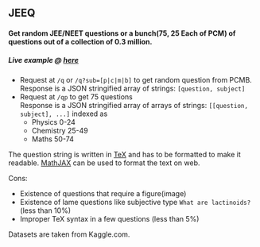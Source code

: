 ## JEEQ

#### Get random JEE/NEET questions or a bunch(75, 25 Each of PCM) of questions out of a collection of 0.3 million.
##### Live example @ [here](https://jeeq.herokuapp.com)

- Request at `/q` or `/q?sub=[p|c|m|b]` to get random question from PCMB.
  <br> Response is a JSON stringified array of strings: `[question, subject]`
- Request at `/qp` to get 75 questions
  <br> Response is a JSON stringified array of arrays of strings: `[[question, subject], ...]` indexed as
  - Physics 0-24
  - Chemistry 25-49
  - Maths 50-74


The question string is written in [TeX](https://en.m.wikipedia.org/wiki/TeX) and has to be formatted to make it readable. [MathJAX](https://www.mathjax.org) can be used to format the text on web.

Cons:
  - Existence of questions that require a figure(image)
  - Existence of lame questions like subjective type `What are lactinoids?` (less than 10%)
  - Improper TeX syntax in a few questions (less than 5%)

Datasets are taken from Kaggle.com.